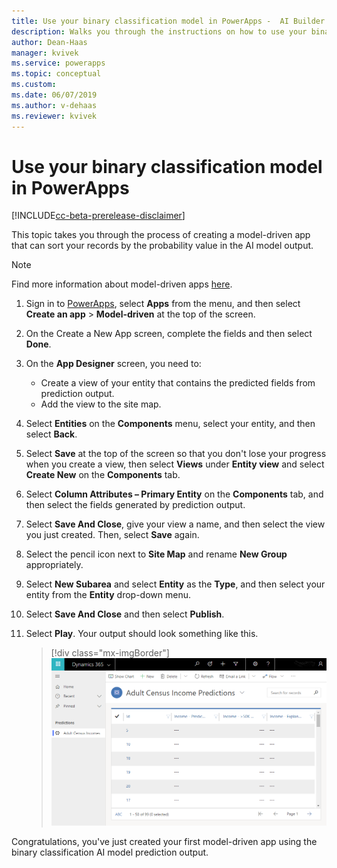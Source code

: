 ```yaml
---
title: Use your binary classification model in PowerApps -  AI Builder | Microsoft Docs
description: Walks you through the instructions on how to use your binary classification model in a model-driven app.
author: Dean-Haas
manager: kvivek
ms.service: powerapps
ms.topic: conceptual
ms.custom: 
ms.date: 06/07/2019
ms.author: v-dehaas
ms.reviewer: kvivek
---
```


# Use your binary classification model in PowerApps

[!INCLUDE[cc-beta-prerelease-disclaimer](./includes/cc-beta-prerelease-disclaimer.md)]

This topic takes you through the process of creating a model-driven app that can sort your records by the probability value in the AI model output.

> [!NOTE]
> Find more information about model-driven apps [here](/powerapps/maker/model-driven-apps/model-driven-app-overview).  

1. Sign in to [PowerApps](https://web.powerapps.com/), select **Apps** from the menu, and then select **Create an app** > **Model-driven** at the top of the screen.  
1. On the Create a New App screen, complete the fields and then select **Done**.
1. On the **App Designer** screen, you need to:
    - Create a view of your entity that contains the predicted fields from prediction output.
    - Add the view to the site map.
1. Select **Entities** on the **Components** menu, select your entity, and then select **Back**.
1. Select **Save** at the top of the screen so that you don't lose your progress when you create a view, then select **Views** under **Entity view** and select **Create New** on the **Components** tab.
1. Select **Column Attributes – Primary Entity** on the **Components** tab, and then select the fields generated by prediction output.  
1. Select **Save And Close**, give your view a name, and then select the view you just created. Then, select **Save** again. 
1. Select the pencil icon next to **Site Map** and rename **New Group** appropriately. 
1. Select **New Subarea** and select **Entity** as the **Type**, and then select your entity from the **Entity** drop-down menu.
1. Select **Save And Close** and then select **Publish**.
1. Select **Play**. Your output should look something like this.

    > [!div class="mx-imgBorder"]   
    > ![Model-driven app complete screen](media/model-driven-app-scr.png)

Congratulations, you've just created your first model-driven app using the binary classification AI model prediction output.
